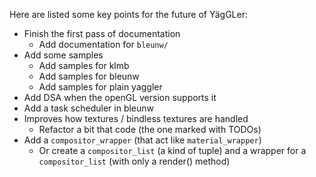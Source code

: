
Here are listed some key points for the future of YägGLer:

* Finish the first pass of documentation
  * Add documentation for `bleunw/`
* Add some samples
  * Add samples for klmb
  * Add samples for bleunw
  * Add samples for plain yaggler
* Add DSA when the openGL version supports it
* Add a task scheduler in bleunw
* Improves how textures / bindless textures are handled
  * Refactor a bit that code (the one marked with TODOs)
* Add a `compositor_wrapper` (that act like `material_wrapper`)
  * Or create a `compositor_list` (a kind of tuple) and a wrapper for a `compositor_list` (with only a render() method)

